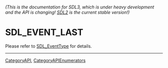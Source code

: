 ###### (This is the documentation for SDL3, which is under heavy development and the API is changing! [SDL2](https://wiki.libsdl.org/SDL2/) is the current stable version!)
# SDL_EVENT_LAST

Please refer to [SDL_EventType](SDL_EventType) for details.

----
[CategoryAPI](CategoryAPI), [CategoryAPIEnumerators](CategoryAPIEnumerators)

